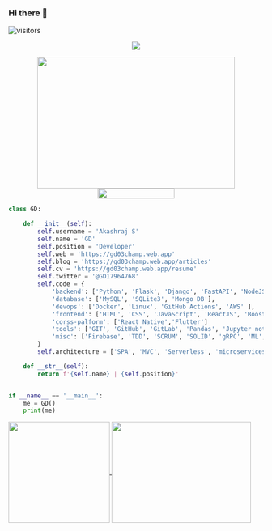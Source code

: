 ### Hi there 👋

<!--
**gd03champ/gd03champ** is a ✨ _special_ ✨ repository because its `README.md` (this file) appears on your GitHub profile.

Here are some ideas to get you started:
-->

![visitors](https://visitor-badge.laobi.icu/badge?page_id=gd03champ.gd03champ)

<!--💬GREETINGSTITLE / 🌐WEBSITE: https://github.com/denvercoder1/readme-typing-svg -->
<p align="center">
<img src="https://readme-typing-svg.herokuapp.com?font=Orbitron&size=40&color=%2324A500&height=67&duration=3000&center=true&lines=%F0%9F%85%B6%F0%9F%86%81%F0%9F%85%B4%F0%9F%85%B4%F0%9F%86%83%F0%9F%85%B8%F0%9F%85%BD%F0%9F%85%B6%F0%9F%86%82">

<!--🖼️-->
<p align="center">
<img src="https://media1.giphy.com/media/qgQUggAC3Pfv687qPC/giphy.gif" height="260" width="390">

<!--📏LINE-->
<img src="https://i.imgur.com/dBaSKWF.gif" height="20" width="55%">


```python
class GD:

    def __init__(self):
        self.username = 'Akashraj S'
        self.name = 'GD'
        self.position = 'Developer'
        self.web = 'https://gd03champ.web.app'
        self.blog = 'https://gd03champ.web.app/articles'
        self.cv = 'https://gd03champ.web.app/resume'
        self.twitter = '@GD17964768'
        self.code = {
            'backend': ['Python', 'Flask', 'Django', 'FastAPI', 'NodeJS', 'ExpressJS', 'PHP'],
            'database': ['MySQL', 'SQLite3', 'Mongo DB'],
            'devops': ['Docker', 'Linux', 'GitHub Actions', 'AWS' ],
            'frontend': ['HTML', 'CSS', 'JavaScript', 'ReactJS', 'Boostrap'],
            'corss-palform': ['React Native','Flutter']
            'tools': ['GIT', 'GitHub', 'GitLab', 'Pandas', 'Jupyter notebook', 'SQLAlchemy', 'Nginx'],
            'misc': ['Firebase', 'TDD', 'SCRUM', 'SOLID', 'gRPC', 'ML', 'Tech Writer']
        }
        self.architecture = ['SPA', 'MVC', 'Serverless', 'microservices']

    def __str__(self):
        return f'{self.name} | {self.position}'


if __name__ == '__main__':
    me = GD()
    print(me)


```

<a href="https://akashraj19.github.io/">
  <img height=200 align="center" src="https://github-readme-stats.vercel.app/api?username=gd03champ&hide=prs&rank_icon=github&show_icons=true&theme=tokyonight" />
</a>
<a href="https://akashraj19.github.io/">
  <img height=200 width=275 align="center" src="https://github-readme-stats.vercel.app/api/top-langs/?username=gd03champ&size_weight=0.7&count_weight=0.7&theme=dark#gh-dark-mode-only&exclude_repo=camps,gd03champ.github.io,quadra,itsherotime&layout=compact&card_width=400" />
</a>
